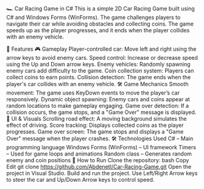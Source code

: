 🏎️ Car Racing Game in C#
This is a simple 2D Car Racing Game built using C# and Windows Forms (WinForms). The game challenges players to navigate their car while avoiding obstacles and collecting coins. The game speeds up as the player progresses, and it ends when the player collides with an enemy vehicle.

🚀 Features
🎮 Gameplay
Player-controlled car: Move left and right using the arrow keys to avoid enemy cars.
Speed control: Increase or decrease speed using the Up and Down arrow keys.
Enemy vehicles: Randomly spawning enemy cars add difficulty to the game.
Coin collection system: Players can collect coins to earn points.
Collision detection: The game ends when the player's car collides with an enemy vehicle.
🛠️ Game Mechanics
Smooth movement: The game uses KeyDown events to move the player’s car responsively.
Dynamic object spawning: Enemy cars and coins appear at random locations to make gameplay engaging.
Game over detection: If a collision occurs, the game stops, and a "Game Over" message is displayed.
🎨 UI & Visuals
Scrolling road effect: A moving background simulates the effect of driving.
Score tracking: Displays collected coins as the player progresses.
Game over screen: The game stops and displays a "Game Over" message when the player crashes.
🛠️ Technologies Used
C# – Main programming language
Windows Forms (WinForms) – UI framework
Timers – Used for game loops and animations
Random class – Generates random enemy and coin positions
📌 How to Run
Clone the repository:
bash
Copy
Edit
git clone https://github.com/AbdenetI/Car-Racing-Game.git
Open the project in Visual Studio.
Build and run the project.
Use Left/Right Arrow keys to steer the car and Up/Down Arrow keys to control speed.
